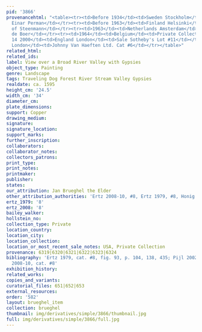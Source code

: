 ```yaml
---
pid: '3866'
provenancehtml: "<table><tr><td>Before 1934</td><td>Sweden Stockholm</td><td>Collection
  Einar Perman</td></tr><tr><td>Before 1963</td><td>Finland Helsinki</td><td>Collection
  of Steenmann</td></tr><tr><td>1963</td><td>Netherlands Amsterdam</td><td>Galerie
  de Boer</td></tr><tr><td>1964</td><td>Belgium</td><td>Private Collection</td></tr><tr><td>Dec
  14 2000</td><td>England London</td><td>Sale Sotheby's Lot #11</td></tr><tr><td>2002</td><td>England
  London</td><td>Johnny Van Haeften Ltd. Cat #6</td></tr></table>"
related_html:
related_ids:
label: View over a Broad River Valley with Gypsies
object_type: Painting
genre: Landscape
tags: Traveling Dog Forest River Stream Valley Gypsies
realdate: ca. 1595
height_cm: '24.5'
width_cm: '34'
diameter_cm:
plate_dimensions:
support: Copper
drawing_medium:
signature:
signature_location:
support_marks:
further_inscription:
collaborators:
collaborator_notes:
collectors_patrons:
print_type:
print_notes:
printmaker:
publisher:
states:
our_attribution: Jan Brueghel the Elder
other_attribution_authorities: 'Ertz 2008-10, #8, Ertz 1979, #8, Honig database'
ertz_1979: '8'
ertz_2008: '8'
bailey_walker:
hollstein_no:
collection_type: Private
location_country:
location_city:
location_collection:
location_or_most_recent_sale_notes: USA, Private Collection
provenance: 6319|6320|6321|6322|6323|6324
bibliography: 'Ertz 1979, cat. #8, fig. 93, p. 104, 138, 435; Pijl 2002, p. 276; Ertz
  2008-10, cat. #8'
exhibition_history:
related_works:
copies_and_variants:
curatorial_files: 651|652|653
external_resources:
order: '582'
layout: brueghel_item
collection: brueghel
thumbnail: img/derivatives/simple/3866/thumbnail.jpg
full: img/derivatives/simple/3866/full.jpg
---
```

